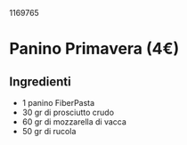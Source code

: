 1169765

# Panino Primavera (4€)

## Ingredienti

* 1 panino FiberPasta
* 30 gr di prosciutto crudo
* 60 gr di mozzarella di vacca
* 50 gr di rucola
